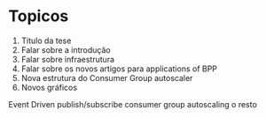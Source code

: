 # Topicos

1. Titulo da tese
2. Falar sobre a introdução
3. Falar sobre infraestrutura
4. Falar sobre os novos artigos para applications of BPP
5. Nova estrutura do Consumer Group autoscaler
6. Novos gráficos

Event Driven publish/subscribe consumer group autoscaling o resto 


